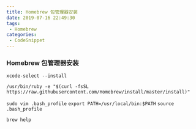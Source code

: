 ```yaml
---
title: Homebrew 包管理器安装
date: 2019-07-16 22:49:30
tags:
 - Homebrew
categories:
 - CodeSnippet
---
```


### Homebrew 包管理器安装
`xcode-select --install`

`/usr/bin/ruby -e "$(curl -fsSL https://raw.githubusercontent.com/Homebrew/install/master/install)"`

`sudo vim .bash_profile`
`export PATH=/usr/local/bin:$PATH`
`source .bash_profile`

`brew help`
